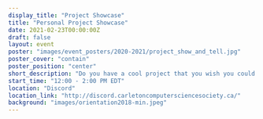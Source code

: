 ```yaml
---
display_title: "Project Showcase"
title: "Personal Project Showcase"
date: 2021-02-23T00:00:00Z
draft: false
layout: event
poster: "images/event_posters/2020-2021/project_show_and_tell.jpg"
poster_cover: "contain"
poster_position: "center"
short_description: "Do you have a cool project that you wish you could present but haven't gotten the chance yet? This is the showcase for you! We're so excited to see what you've created."
start_time: "12:00 - 2:00 PM EDT"
location: "Discord"
location_link: "http://discord.carletoncomputersciencesociety.ca/"
background: "images/orientation2018-min.jpeg"
---
```

